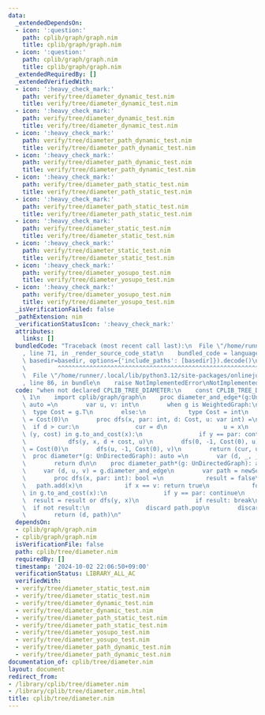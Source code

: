 ```yaml
---
data:
  _extendedDependsOn:
  - icon: ':question:'
    path: cplib/graph/graph.nim
    title: cplib/graph/graph.nim
  - icon: ':question:'
    path: cplib/graph/graph.nim
    title: cplib/graph/graph.nim
  _extendedRequiredBy: []
  _extendedVerifiedWith:
  - icon: ':heavy_check_mark:'
    path: verify/tree/diameter_dynamic_test.nim
    title: verify/tree/diameter_dynamic_test.nim
  - icon: ':heavy_check_mark:'
    path: verify/tree/diameter_dynamic_test.nim
    title: verify/tree/diameter_dynamic_test.nim
  - icon: ':heavy_check_mark:'
    path: verify/tree/diameter_path_dynamic_test.nim
    title: verify/tree/diameter_path_dynamic_test.nim
  - icon: ':heavy_check_mark:'
    path: verify/tree/diameter_path_dynamic_test.nim
    title: verify/tree/diameter_path_dynamic_test.nim
  - icon: ':heavy_check_mark:'
    path: verify/tree/diameter_path_static_test.nim
    title: verify/tree/diameter_path_static_test.nim
  - icon: ':heavy_check_mark:'
    path: verify/tree/diameter_path_static_test.nim
    title: verify/tree/diameter_path_static_test.nim
  - icon: ':heavy_check_mark:'
    path: verify/tree/diameter_static_test.nim
    title: verify/tree/diameter_static_test.nim
  - icon: ':heavy_check_mark:'
    path: verify/tree/diameter_static_test.nim
    title: verify/tree/diameter_static_test.nim
  - icon: ':heavy_check_mark:'
    path: verify/tree/diameter_yosupo_test.nim
    title: verify/tree/diameter_yosupo_test.nim
  - icon: ':heavy_check_mark:'
    path: verify/tree/diameter_yosupo_test.nim
    title: verify/tree/diameter_yosupo_test.nim
  _isVerificationFailed: false
  _pathExtension: nim
  _verificationStatusIcon: ':heavy_check_mark:'
  attributes:
    links: []
  bundledCode: "Traceback (most recent call last):\n  File \"/home/runner/.local/lib/python3.12/site-packages/onlinejudge_verify/documentation/build.py\"\
    , line 71, in _render_source_code_stat\n    bundled_code = language.bundle(stat.path,\
    \ basedir=basedir, options={'include_paths': [basedir]}).decode()\n          \
    \         ^^^^^^^^^^^^^^^^^^^^^^^^^^^^^^^^^^^^^^^^^^^^^^^^^^^^^^^^^^^^^^^^^^^^^^^^^^^^^^^^^\n\
    \  File \"/home/runner/.local/lib/python3.12/site-packages/onlinejudge_verify/languages/nim.py\"\
    , line 86, in bundle\n    raise NotImplementedError\nNotImplementedError\n"
  code: "when not declared CPLIB_TREE_DIAMETER:\n    const CPLIB_TREE_DIAMETER* =\
    \ 1\n    import cplib/graph/graph\n    proc diameter_and_edge*(g:UnDirectedGraph):\
    \ auto =\n        var u, v: int\n        when g is WeightedGraph:\n          \
    \  type Cost = g.T\n        else:\n            type Cost = int\n        var cur\
    \ = Cost(0)\n        proc dfs(x, par: int, d: Cost, u: var int) =\n          \
    \  if d > cur:\n                cur = d\n                u = x\n            for\
    \ (y, cost) in g.to_and_cost(x):\n                if y == par: continue\n    \
    \            dfs(y, x, d + cost, u)\n        dfs(0, -1, Cost(0), u)\n        cur\
    \ = Cost(0)\n        dfs(u, -1, Cost(0), v)\n        return (cur, u, v)\n\n  \
    \  proc diameter*(g: UnDirectedGraph): auto =\n        var (d, _, _) = g.diameter_and_edge\n\
    \        return d\n\n    proc diameter_path*(g: UnDirectedGraph): auto =\n   \
    \     var (d, u, v) = g.diameter_and_edge\n        var path = newSeq[int]()\n\
    \        proc dfs(x, par: int): bool =\n            result = false\n         \
    \   path.add(x)\n            if x == v: return true\n            for (y, cost)\
    \ in g.to_and_cost(x):\n                if y == par: continue\n              \
    \  result = result or dfs(y, x)\n                if result: break\n          \
    \  if not result:\n                discard path.pop\n        discard dfs(u, -1)\n\
    \        return (d, path)\n"
  dependsOn:
  - cplib/graph/graph.nim
  - cplib/graph/graph.nim
  isVerificationFile: false
  path: cplib/tree/diameter.nim
  requiredBy: []
  timestamp: '2024-10-02 22:06:50+09:00'
  verificationStatus: LIBRARY_ALL_AC
  verifiedWith:
  - verify/tree/diameter_static_test.nim
  - verify/tree/diameter_static_test.nim
  - verify/tree/diameter_dynamic_test.nim
  - verify/tree/diameter_dynamic_test.nim
  - verify/tree/diameter_path_static_test.nim
  - verify/tree/diameter_path_static_test.nim
  - verify/tree/diameter_yosupo_test.nim
  - verify/tree/diameter_yosupo_test.nim
  - verify/tree/diameter_path_dynamic_test.nim
  - verify/tree/diameter_path_dynamic_test.nim
documentation_of: cplib/tree/diameter.nim
layout: document
redirect_from:
- /library/cplib/tree/diameter.nim
- /library/cplib/tree/diameter.nim.html
title: cplib/tree/diameter.nim
---
```

